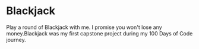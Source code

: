 # Blackjack
Play a round of Blackjack with me. I promise you won't lose any money.Blackjack was my first capstone project during my 100 Days of Code journey. 
